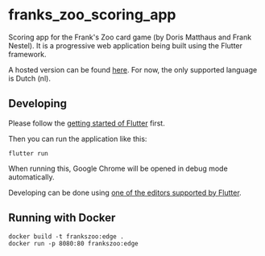 # franks_zoo_scoring_app

Scoring app for the Frank's Zoo card game (by Doris Matthaus and Frank Nestel).
It is a progressive web application being built using the Flutter framework.

A hosted version can be found [here](https://drksn.nl/frankszoo/). For now, the only supported language is Dutch (nl).

## Developing

Please follow the [getting started of Flutter](https://docs.flutter.dev/get-started/install) first.

Then you can run the application like this:

    flutter run

When running this, Google Chrome will be opened in debug mode automatically.

Developing can be done using [one of the editors supported by Flutter](https://docs.flutter.dev/get-started/editor).

## Running with Docker

    docker build -t frankszoo:edge .
    docker run -p 8080:80 frankszoo:edge
